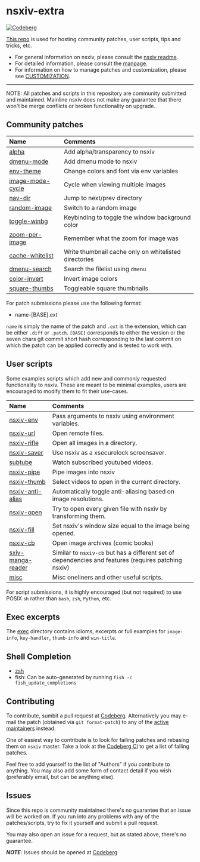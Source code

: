 # nsxiv-extra

[![Codeberg](https://img.shields.io/badge/Hosted_at-Codeberg-%232185D0?style=flat-square&logo=Codeberg)](https://codeberg.org/nsxiv/nsxiv-extra)

[This repo](https://codeberg.org/nsxiv/nsxiv-extra) is used for hosting
community patches, user scripts, tips and tricks, etc.

* For general information on nsxiv, please consult the
  [nsxiv readme](https://codeberg.org/nsxiv/nsxiv).
* For detailed information, please consult the [manpage](https://nsxiv.codeberg.page/man/).
* For information on how to manage patches and customization, please see
  [CUSTOMIZATION](CUSTOMIZATION.md).

- - -

NOTE: All patches and scripts in this repository are community submitted and
maintained. Mainline nsxiv does not make any guarantee that there won't be
merge conflicts or broken functionality on upgrade.

## Community patches

| Name | Comments |
| :--  | :--      |
| [alpha](patches/alpha) | Add alpha/transparency to nsxiv |
| [dmenu-mode](patches/dmenu-mode) | Add dmenu mode to nsxiv |
| [env-theme](patches/env-theme) | Change colors and font via env variables |
| [image-mode-cycle](patches/image-mode-cycle) | Cycle when viewing multiple images |
| [nav-dir](patches/nav-dir) | Jump to next/prev directory |
| [random-image](patches/random-image) | Switch to a random image |
| [toggle-winbg](patches/toggle-winbg) | Keybinding to toggle the window background color |
| [zoom-per-image](patches/zoom-per-image) | Remember what the zoom for image was |
| [cache-whitelist](patches/cache-whitelist) | Write thumbnail cache only on whitelisted directories |
| [dmenu-search](patches/dmenu-search) | Search the filelist using `dmenu` |
| [color-invert](patches/color-invert) | Invert image colors |
| [square-thumbs](patches/square-thumbs) | Toggleable square thumbnails |

For patch submissions please use the following format:

* name-[BASE].ext

`name` is simply the name of the patch and `.ext` is the extension, which
can be either `.diff` or `.patch`. `[BASE]` corresponds to either the version
or the seven chars git commit short hash corresponding to the last commit on
which the patch can be applied correctly and is tested to work with.

## User scripts

Some examples scripts which add new and commonly requested functionality to
nsxiv. These are meant to be minimal examples, users are encouraged to modify
them to fit their use-cases.

| Name | Comments |
| :--  | :--      |
| [nsxiv-env](scripts/nsxiv-env) | Pass arguments to nsxiv using environment variables. |
| [nsxiv-url](scripts/nsxiv-url) | Open remote files. |
| [nsxiv-rifle](scripts/nsxiv-rifle) | Open all images in a directory. |
| [nsxiv-saver](scripts/nsxiv-saver) | Use nsxiv as a xsecurelock screensaver. |
| [subtube](https://github.com/nagy135/subtube) | Watch subscribed youtubed videos. |
| [nsxiv-pipe](scripts/nsxiv-pipe) | Pipe images into nsxiv |
| [nsxiv-thumb](scripts/nsxiv-thumb) | Select videos to open in the current directory. |
| [nsxiv-anti-alias](scripts/nsxiv-anti-alias) | Automatically toggle anti-aliasing based on image resolutions. |
| [nsxiv-open](scripts/nsxiv-open) | Try to open every given file with nsxiv by transforming them. |
| [nsxiv-fill](scripts/nsxiv-fill) | Set nsxiv's window size equal to the image being opened. |
| [nsxiv-cb](scripts/nsxiv-cb) | Open image archives (comic books) |
| [sxiv-manga-reader](https://git.sr.ht/~q3cpma/sxiv-manga-reader) | Similar to `nsxiv-cb` but has a different set of dependencies and features (requires patching nsxiv) |
| [misc](scripts/MISC.md) | Misc oneliners and other useful scripts. |

For script submissions, it is highly encouraged (but not required) to use POSIX
`sh` rather than `bash`, `zsh`, `Python`, etc.

## Exec excerpts

The [exec](./exec) directory contains idioms, excerpts or full examples for
`image-info`, `key-handler`, `thumb-info` and `win-title`.

## Shell Completion

- [zsh](completion/zsh)
- fish: Can be auto-generated by running `fish -c fish_update_completions`

## Contributing

To contribute, sumbit a pull request at [Codeberg][pr].
Alternatively you may e-mail the patch (obtained via `git format-patch`) to any
of the [active maintainers][am] instead.

[pr]: https://codeberg.org/nsxiv/nsxiv-extra/pulls
[am]: https://nsxiv.codeberg.page/man/#CURRENT%20MAINTAINERS

One of easiest way to contribute is to look for failing patches and rebasing
them on `nsxiv` master. Take a look at the [Codeberg CI][ci] to get a list of
failing patches.

[ci]: https://ci.codeberg.org/nsxiv/nsxiv-extra/

Feel free to add yourself to the list of "Authors" if you contribute to
anything. You may also add some form of contact detail if you wish
(preferably email, but can be anything else).

## Issues

Since this repo is community maintained there's no guarantee that an issue will
be worked on. If you run into any problems with any of the patches/scripts, try to
fix it yourself and submit a pull request.

You may also open an issue for a request, but as stated above, there's no guarantee.

***NOTE***: Issues should be opened at [Codeberg](https://codeberg.org/nsxiv/nsxiv-extra/issues)
